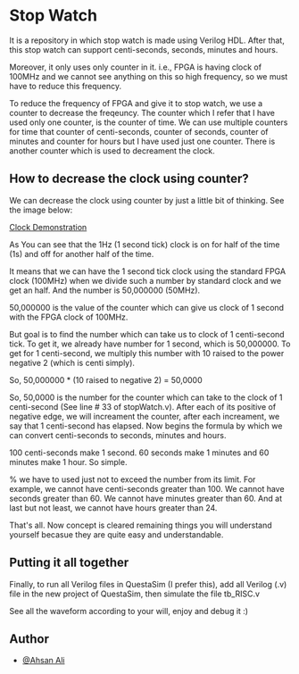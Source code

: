 # Stop Watch

It is a repository in which stop watch is made using Verilog HDL. After that, this stop watch can support centi-seconds, seconds, minutes and hours. 

Moreover, it only uses only counter in it. i.e., FPGA is having clock of 100MHz and we cannot see anything on this so high frequency, so we must have to reduce this frequency. 

To reduce the frequency of FPGA and give it to stop watch, we use a counter to decrease the freqeuncy. The counter which I refer that I have used only one counter, is the counter of time. We can use multiple counters for time that counter of centi-seconds, counter of seconds, counter of minutes and counter for hours but I have used just one counter. 
There is another counter which is used to decreament the clock.



## How to decrease the clock using counter?

We can decrease the clock using counter by just a little bit of thinking. See the image below:




[Clock Demonstration](https://drive.google.com/file/d/1ed2D1Gfyo7EMfFQw94ZRZoML_yjZq-wy/view?usp=sharing)

As You can see that the 1Hz (1 second tick) clock is on for half of the time (1s) and off for another half of the time. 

It means that we can have the 1 second tick clock using the standard FPGA clock (100MHz) when we divide such a number by standard clock and we get an half. And the number is 50,000000 (50MHz).

50,000000 is the value of the counter which can give us clock of 1 second with the FPGA clock of 100MHz. 

But goal is to find the number which can take us to clock of 1 centi-second tick. To get it, we already have number for 1 second, which is 50,000000. To get for 1 centi-second, we multiply this number with 10 raised to the power negative 2 (which is centi simply). 

So, 50,000000 * (10 raised to negative 2) = 50,0000

So, 50,0000 is the number for the counter which can take to the clock of 1 centi-second (See line # 33 of stopWatch.v). After each of its positive of negative edge, we will increament the counter, after each increament, we say that 1 centi-second has elapsed. 
Now begins the formula by which we can convert centi-seconds to seconds, minutes and hours. 

100 centi-seconds make 1 second. 60 seconds make 1 minutes and 60 minutes make 1 hour. So simple.

% we have to used just not to exceed the number from its limit. For example, we cannot have centi-seconds greater than 100. We cannot have seconds greater than 60. We cannot have minutes greater than 60. And at last but not least, we cannot have hours greater than 24. 

That's all. Now concept is cleared remaining things you will understand yourself becasue they are quite easy and understandable.



## Putting it all together

Finally, to run all Verilog files in QuestaSim (I prefer this), add all Verilog (.v) file in the new project of QuestaSim, then simulate the file tb_RISC.v

See all the waveform according to your will, enjoy and debug it :)
## Author

- [@Ahsan Ali](https://github.com/AhsanAliUet)
